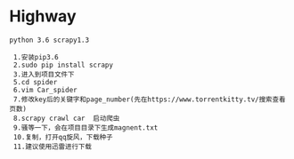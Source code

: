 # Highway

`python 3.6 scrapy1.3`
```shell
 1.安装pip3.6
 2.sudo pip install scrapy
 3.进入到项目文件下
 5.cd spider
 6.vim Car_spider
 7.修改key后的关键字和page_number(先在https://www.torrentkitty.tv/搜索查看页数)
 8.scrapy crawl car  启动爬虫
 9.骚等一下，会在项目目录下生成magnent.txt
 10.复制，打开qq旋风，下载种子
 11.建议使用迅雷进行下载
```
